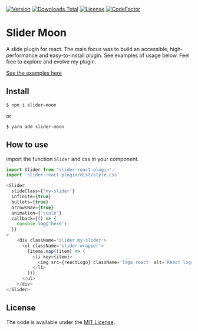 [![Version](https://img.shields.io/npm/v/slider-moon.svg)](https://www.npmjs.com/package/slider-moon)
[![Downloads Total](https://img.shields.io/npm/dt/slider-moon.svg)](https://www.npmjs.com/package/slider-moon)
[![License](https://img.shields.io/badge/License-MIT-yellow.svg)](https://github.com/escabora/slider-moon/blob/main/LICENSE.md)
[![CodeFactor](https://www.codefactor.io/repository/github/escabora/slider-moon/badge)](https://www.codefactor.io/repository/github/escabora/slider-moon)

# Slider Moon

A slide plugin for react. The main focus was to build an accessible, high-performance and easy-to-install plugin. See examples of usage below. Feel free to explore and evolve my plugin.

[See the examples here](https://slider-moon.netlify.app/)

## Install

`$ npm i slider-moon`

or

`$ yarn add slider-moon`

## How to use

import the function `Slider` and css in your component.

```javascript
import Slider from 'slider-react-plugin';
import 'slider-react-plugin/dist/style.css'

<Slider
  slideClass={'my-slider'}
  infinite={true}
  bullets={true}
  arrowsNav={true}
  animation={'scale'}
  callback={() => {
    console.log('here');
  }}
>
    <div className='slider my-slider'>
      <ul className='slider-wrapper'>
        {items.map((item) => (
          <li key={item}>
            <img src={reactLogo} className='logo react' alt='React logo' />
          </li>
        ))}
      </ul>
    </div>
</Slider>
```


## License

The code is available under the [MIT License](LICENSE.md).
